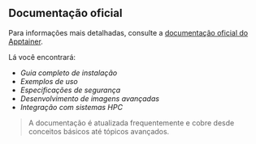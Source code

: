 ## Documentação oficial

Para informações mais detalhadas, consulte a [documentação oficial do Apptainer](https://apptainer.org/docs/).

Lá você encontrará:

- *Guia completo de instalação*
- *Exemplos de uso*
- *Especificações de segurança*
- *Desenvolvimento de imagens avançadas*
- *Integração com sistemas HPC*

> A documentação é atualizada frequentemente e cobre desde conceitos básicos até tópicos avançados.
